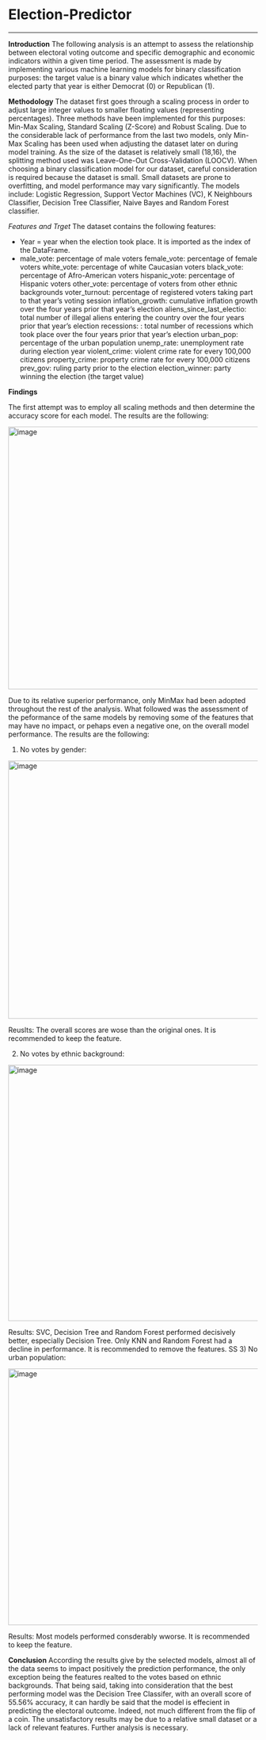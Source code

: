 # Election-Predictor
---------------------------

**Introduction**
The following analysis is an attempt to assess the relationship between electoral voting outcome and specific demographic and economic indicators within a given time period. The assessment is made by implementing various machine learning models for binary classification purposes: the target value is a binary value which indicates whether the elected party that year is either Democrat (0) or Republican (1).

**Methodology**
The dataset first goes through a scaling process in order to adjust large integer values to smaller floating values (representing percentages). Three methods have been implemented for this purposes: Min-Max Scaling, Standard Scaling (Z-Score) and Robust Scaling. Due to the considerable lack of performance from the last two models, only Min-Max Scaling has been used when adjusting the dataset later on during model training.
As the size of the dataset is relatively small (18,16), the splitting method used was Leave-One-Out Cross-Validation (LOOCV).
When choosing a binary classification model for our dataset, careful consideration is required because the dataset is small. Small datasets are prone to overfitting, and model performance may vary significantly. The models include: Logistic Regression, Support Vector Machines (VC), K Neighbours Classifier, Decision Tree Classifier, Naive Bayes and Random Forest classifier.

*Features and Trget*
The dataset contains the following features:

- Year = year when the election took place. It is imported as the index of the DataFrame.
- male_vote: percentage of male voters
female_vote: percentage of female voters
white_vote: percentage of white Caucasian voters
black_vote: percentage of Afro-American voters
hispanic_vote: percentage of Hispanic voters
other_vote: percentage of voters from other ethnic backgrounds
voter_turnout: percentage of registered voters taking part to that year’s voting session
inflation_growth: cumulative inflation growth over the four years prior that year’s election
aliens_since_last_electio: total number of illegal aliens entering the country over the four years prior that year’s election
recessions: : total number of recessions which took place over the four years prior that year’s election
urban_pop: percentage of the urban population 
unemp_rate: unemployment rate during election year
violent_crime: violent crime rate for every 100,000 citizens
property_crime: property crime rate for every 100,000 citizens
prev_gov: ruling party prior to the election
election_winner: party winning the election (the target value)



**Findings**

The first attempt was to employ all scaling methods and then determine the accuracy score for each model. The results are the following:

<img width="530" alt="image" src="https://github.com/user-attachments/assets/d022b6e9-623b-44dd-a0a3-39ffe4ad72a6" />




Due to its relative superior performance, only MinMax had been adopted throughout the rest of the analysis.
What followed was the assessment of the peformance of the same models by removing some of the features that may have no impact, or pehaps even a negative one, on the overall model performance. The results are the following:


1) No votes by gender:

<img width="521" alt="image" src="https://github.com/user-attachments/assets/e84f0b83-a398-451f-b13c-29f194368c35" />


Reuslts: The overall scores are wose than the original ones. It is recommended to keep the feature.


2) No votes by ethnic background:

<img width="517" alt="image" src="https://github.com/user-attachments/assets/c3c07486-8b18-46b9-8f53-d0370457799e" />


Results: SVC, Decision Tree and Random Forest performed decisively better, especially Decision Tree. Only KNN and Random Forest had a decline in performance. It is recommended to remove the features.
SS
3) No urban population:

<img width="518" alt="image" src="https://github.com/user-attachments/assets/1cdc9c50-0fbb-403e-9ec0-985cf021ca06" />


Results: Most models performed consderably wworse. It is recommended to keep the feature.


**Conclusion**
According the results give by the selected models, almost all of the data seems to impact positively the prediction performance, the only exception being the features realted to the votes based on ethnic backgrounds.
That being said, taking into consideration that the best performing model was the Decision Tree Classifer, with an overall score of 55.56% accuracy, it can hardly be said that the model is effecient in predicting the electoral outcome. Indeed, not much different from the flip of a coin. The unsatisfactory results may be due to a relative small dataset or a lack of relevant features. Further analysis is necessary.


